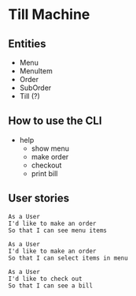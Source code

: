 # Till Machine

## Entities

- Menu
- MenuItem
- Order
- SubOrder
- Till (?)

## How to use the CLI

- help
  - show menu
  - make order
  - checkout
  - print bill

## User stories

```
As a User
I'd like to make an order
So that I can see menu items

As a User
I'd like to make an order
So that I can select items in menu

As a User
I'd like to check out
So that I can see a bill
```
